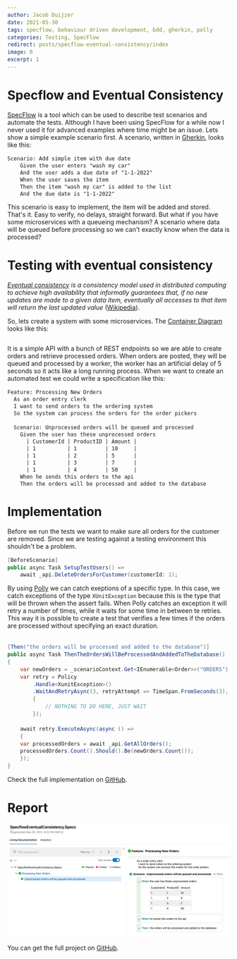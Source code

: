 ```yaml
---
author: Jacob Duijzer
date: 2021-05-30
tags: specflow, behaviour driven development, bdd, gherkin, polly
categories: Testing, SpecFlow
redirect: posts/specflow-eventual-consistency/index 
image: 0
excerpt: 1
---
```


# Specflow and Eventual Consistency

[SpecFlow](https://specflow.org/) is a tool which can be used to describe test scenarios and automate the tests. Although I have been using SpecFlow for a while now I never used it for advanced examples where time might be an issue. Lets show a simple example scenario first. A scenario, written in [Gherkin](https://cucumber.io/docs/gherkin/reference/), looks like this:

```gherkin
Scenario: Add simple item with due date
    Given the user enters "wash my car"
    And the user adds a due date of "1-1-2022"
    When the user saves the item
    Then the item "wash my car" is added to the list
    And the due date is "1-1-2022"
```

This scenario is easy to implement, the item will be added and stored. That's it. Easy to verify, no delays, straight forward. But what if you have some microservices with a queueing mechanism? A scenario where data will be queued before processing so we can't exactly know when the data is processed?

# Testing with eventual consistency

*[Eventual consistency](https://www.google.com/url?sa=t&rct=j&q=&esrc=s&source=web&cd=&cad=rja&uact=8&ved=2ahUKEwixw9mBnurwAhWIB2MBHSIlCpAQFjAHegQIBhAD&url=https%3A%2F%2Fen.wikipedia.org%2Fwiki%2FEventual_consistency&usg=AOvVaw0DHqhPsspV7JLvL38t1Wjs) is a consistency model used in distributed computing to achieve high availability that informally guarantees that, if no new updates are made to a given data item, eventually all accesses to that item will return the last updated value* ([Wikipedia](https://www.google.com/url?sa=t&rct=j&q=&esrc=s&source=web&cd=&cad=rja&uact=8&ved=2ahUKEwixw9mBnurwAhWIB2MBHSIlCpAQFjAHegQIBhAD&url=https%3A%2F%2Fen.wikipedia.org%2Fwiki%2FEventual_consistency&usg=AOvVaw0DHqhPsspV7JLvL38t1Wjs)).

So, lets create a system with some microservices. The [Container Diagram](https://c4model.com/) looks like this:

``` {include} ./container-diagram.pu

```

It is a simple API with a bunch of REST endpoints so we are able to create orders and retrieve processed orders. When orders are posted, they will be queued and processed by a worker, the worker has an artificial delay of 5 seconds so it acts like a long running process. When we want to create an automated test we could write a specification like this:


```gherkin
Feature: Processing New Orders
  As an order entry clerk
  I want to send orders to the ordering system
  So the system can process the orders for the order pickers

  Scenario: Unprocessed orders will be queued and processed
    Given the user has these unprocessed orders
      | CustomerId | ProductID | Amount |
      | 1          | 1         | 10     |
      | 1          | 2         | 5      |
      | 1          | 3         | 7      |
      | 1          | 4         | 50     |
    When he sends this orders to the api
    Then the orders will be processed and added to the database
```

# Implementation

Before we run the tests we want to make sure all orders for the customer are removed. Since we are testing against a testing environment this shouldn't be a problem.

```csharp
[BeforeScenario]
public async Task SetupTestUsers() =>
    await _api.DeleteOrdersForCustomer(customerId: 1);
```

By using [Polly](https://github.com/App-vNext/Polly) we can catch exeptions of a specific type. In this case, we catch exceptions of the type ```XUnitException``` because this is the type that will be thrown when the assert fails. When Polly catches an exception it will retry a number of times, while it waits for some time in between te retries. This way it is possible to create a test that verifies a few times if the orders are processed without specifying an exact duration.

```csharp

[Then("the orders will be processed and added to the database")]
public async Task ThenTheOrdersWillBeProcessedAndAddedToTheDatabase()
{
    var newOrders = _scenarioContext.Get<IEnumerable<Order>>("ORDERS");
    var retry = Policy
        .Handle<XunitException>()
    	.WaitAndRetryAsync(3, retryAttempt => TimeSpan.FromSeconds(3), (exception, timeSpan, context) => 
        {
	        // NOTHING TO DO HERE, JUST WAIT
	    });

    await retry.ExecuteAsync(async () =>
    {
	var processedOrders = await _api.GetAllOrders();
	processedOrders.Count().Should().Be(newOrders.Count()); 
    });
}
```

Check the full implementation on [GitHub](https://github.com/jacobduijzer/SpecflowEventualConsistency/blob/main/src/SpecflowEventualConsistency.Specs/ProcessNewOrdersSteps.cs).

# Report

![SpecFlow report](./specflow_report.png)


You can get the full project on [GitHub](https://github.com/jacobduijzer/SpecflowEventualConsistency).